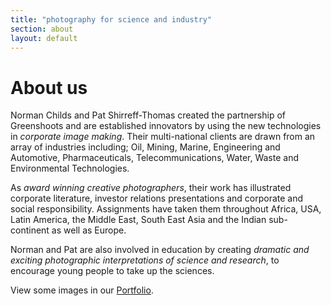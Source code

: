 ```yaml
---
title: "photography for science and industry"
section: about
layout: default
---
```


About us
========

Norman Childs and Pat Shirreff-Thomas created the partnership of Greenshoots and are established innovators by using the new technologies in *corporate image making*. Their multi-national clients are drawn from an array of industries including; Oil, Mining, Marine, Engineering and Automotive, Pharmaceuticals, Telecommunications, Water, Waste and Environmental Technologies.

As *award winning creative photographers*, their work has illustrated corporate literature, investor relations presentations and corporate and social responsibility. Assignments have taken them throughout Africa, USA, Latin America, the Middle East, South East Asia and the Indian sub-continent as well as Europe.

Norman and Pat are also involved in education by creating *dramatic and exciting photographic interpretations of science and research*, to encourage young people to take up the sciences.

View some images in our [Portfolio](../portfolio/).
